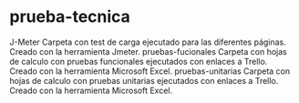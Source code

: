 # prueba-tecnica
J-Meter Carpeta con test de carga ejecutado para las diferentes páginas. Creado con la herramienta Jmeter.
pruebas-fucionales Carpeta con hojas de calculo con pruebas funcionales ejecutados con enlaces a Trello. Creado con la herramienta Microsoft Excel.
pruebas-unitarias Carpeta con hojas de calculo con pruebas unitarias ejecutados con enlaces a Trello. Creado con la herramienta Microsoft Excel.
